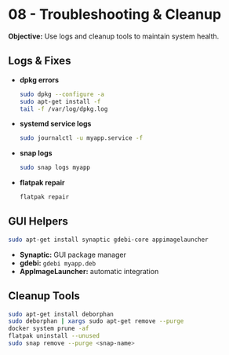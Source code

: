# 08 - Troubleshooting & Cleanup

**Objective:** Use logs and cleanup tools to maintain system health.

## Logs & Fixes

- **dpkg errors**  
  ```bash
  sudo dpkg --configure -a
  sudo apt-get install -f
  tail -f /var/log/dpkg.log
  ```

- **systemd service logs**  
  ```bash
  sudo journalctl -u myapp.service -f
  ```

- **snap logs**  
  ```bash
  sudo snap logs myapp
  ```

- **flatpak repair**  
  ```bash
  flatpak repair
  ```

## GUI Helpers

```bash
sudo apt-get install synaptic gdebi-core appimagelauncher
```
- **Synaptic:** GUI package manager  
- **gdebi:** `gdebi myapp.deb`  
- **AppImageLauncher:** automatic integration

## Cleanup Tools

```bash
sudo apt-get install deborphan
sudo deborphan | xargs sudo apt-get remove --purge
docker system prune -af
flatpak uninstall --unused
sudo snap remove --purge <snap-name>
```
